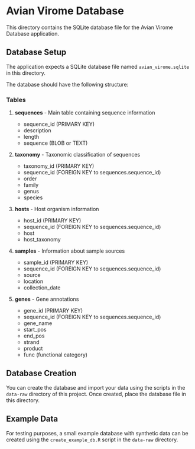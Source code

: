# Avian Virome Database

This directory contains the SQLite database file for the Avian Virome Database application.

## Database Setup

The application expects a SQLite database file named `avian_virome.sqlite` in this directory. 

The database should have the following structure:

### Tables

1. **sequences** - Main table containing sequence information
   - sequence_id (PRIMARY KEY)
   - description
   - length
   - sequence (BLOB or TEXT)

2. **taxonomy** - Taxonomic classification of sequences
   - taxonomy_id (PRIMARY KEY)
   - sequence_id (FOREIGN KEY to sequences.sequence_id)
   - order
   - family
   - genus
   - species

3. **hosts** - Host organism information
   - host_id (PRIMARY KEY)
   - sequence_id (FOREIGN KEY to sequences.sequence_id)
   - host
   - host_taxonomy

4. **samples** - Information about sample sources
   - sample_id (PRIMARY KEY)
   - sequence_id (FOREIGN KEY to sequences.sequence_id)
   - source
   - location
   - collection_date

5. **genes** - Gene annotations
   - gene_id (PRIMARY KEY)
   - sequence_id (FOREIGN KEY to sequences.sequence_id)
   - gene_name
   - start_pos
   - end_pos
   - strand
   - product
   - func (functional category)

## Database Creation

You can create the database and import your data using the scripts in the `data-raw` directory of this project. Once created, place the database file in this directory.

## Example Data

For testing purposes, a small example database with synthetic data can be created using the `create_example_db.R` script in the `data-raw` directory. 